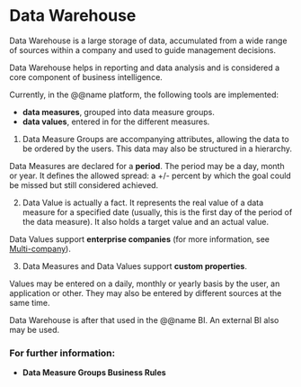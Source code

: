 
# Data Warehouse

Data Warehouse is a large storage of data, accumulated from a wide range of sources within a company and used to guide management decisions.

Data Warehouse helps in reporting and data analysis and is considered a core component of business intelligence. 

Currently, in the @@name platform, the following tools are implemented:

- **data measures**, grouped into data measure groups.
- **data values**, entered in for the different measures.

1. Data Measure Groups are accompanying attributes, allowing the data to be ordered by the users. This data may also be structured in a hierarchy.

Data Measures are declared for a **period**. The period may be a day, month or year. It defines the allowed spread: a +/- percent by which the goal could be missed but still considered achieved.

2. Data Value is actually a fact. It represents the real value of a data measure for a specified date (usually, this is the first day of the period of the data measure). It also holds a target value and an actual value. 

Data Values support **enterprise companies** (for more information, see [Multi-company](https://github.com/ErpNetDocs/tech/blob/master/concepts/multi-company.md)).

3. Data Measures and Data Values support **custom properties**.

Values may be entered on a daily, monthly or yearly basis by the user, an application or other. They may also be entered by different sources at the same time.

Data Warehouse is after that used in the @@name BI. An external BI also may be used.

### For further information:

- **Data Measure Groups Business Rules**
